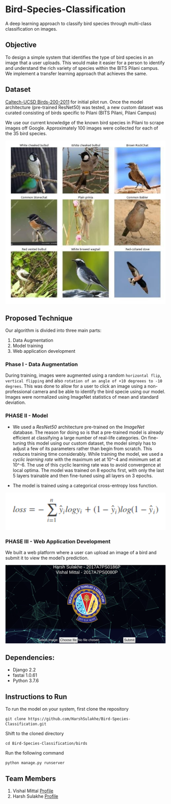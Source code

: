 # Bird-Species-Classification

A deep learning approach to classify bird species through multi-class classification on images.

## Objective

To design a simple system that identifies the type of bird species in an image that a user uploads. This would make it easier for a person to identify and understand the rich variety of species within the BITS Pilani campus. We implement a transfer learning approach that achieves the same. 

## Dataset

[Caltech-UCSD Birds-200-2011](http://www.vision.caltech.edu/visipedia/CUB-200-2011.html) for initial pilot run.
Once the model architecture (pre-trained ResNet50) was tested, a new custom dataset was curated consisting of birds specific to Pilani (BITS Pilani, Pilani Campus)

We use our current knowledge of the known bird species in Pilani to scrape images off Google. Approximately 100 images were collected for each of the 35 bird species.

![Pilani_Birds](./Images/Pilani_Birds.PNG?raw=true "Pilani_Birds")

## Proposed Technique

Our algorithm is divided into three main parts:
1. Data Augmentation
2. Model training
3. Web application development

### Phase I - Data Augmentation

During training, images were augmented using a random `horizontal flip`, `vertical flipping` and also `rotation of an angle of +10 degreees to -10 degrees`. This was done to allow for a user to click an image using a non-professional camera and be able to identify the bird specie using our model. Images were normalized using ImageNet statistics of mean and standard deviation.

###  PHASE II - Model

- We used a *ResNet50* architecture pre-trained on the *ImageNet* database. The reason for doing so is that a pre-trained model is already efficient at classifying a large number of real-life categories. On fine-tuning this model using our custom dataset, the model simply has to adjust a few of its parameters rather than begin from scratch. This reduces training time considerably. While training the model, we used a *cyclic learning rate* with the maximum set at 10^-4 and minimum set at 10^-6. The use of this cyclic learning rate was to avoid convergence at local optima. The model was trained on 8 epochs first, with only the last 5 layers trainable and then fine-tuned using all layers on 3 epochs. 

- The model is trained using a categorical cross-entropy loss function. 

![Cross_Entropy_Loss](./Images/Cross_Entropy_Loss.PNG?raw=true "Cross_Entropy_Loss")

### PHASE III - Web Application Development

We built a web platform where a user can upload an image of a bird and submit it to view the model’s prediction.

![Web_App](./Images/Web_App.PNG?raw=true "Web_App")

## Dependencies:

* Django 2.2
* fastai 1.0.61
* Python 3.7.6

## Instructions to Run

To run the model on your system, first clone the repository
```
git clone https://github.com/HarshSulakhe/Bird-Species-Classification.git
```

Shift to the cloned directory
```
cd Bird-Species-Classification/birds
```

Run the following command
```
python manage.py runserver
```

## Team Members

1. Vishal Mittal [Profile](https://github.com/vismit2000)
2. Harsh Sulakhe [Profile](https://github.com/HarshSulakhe)
